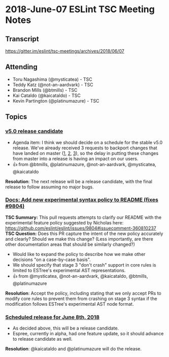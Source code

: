 # 2018-June-07 ESLint TSC Meeting Notes

## Transcript

https://gitter.im/eslint/tsc-meetings/archives/2018/06/07

## Attending

* Toru Nagashima (@mysticatea) - TSC
* Teddy Katz (@not-an-aardvark) - TSC
* Brandon Mills (@btmills) - TSC
* Kai Cataldo (@kaicataldo) - TSC
* Kevin Partington (@platinumazure) - TSC

## Topics

### [v5.0 release candidate](https://github.com/eslint/tsc-meetings/issues/87#issuecomment-390709484)

* Agenda item: I think we should decide on a schedule for the stable v5.0 release. We've already received 3 requests to backport changes that have landed on master ([1](https://github.com/eslint/eslint/issues/10244), [2](https://gitter.im/eslint/eslint?at=5af62e259ad18967b9dbd10b), [3](https://github.com/eslint/eslint/pull/10182#issuecomment-390704945)), so the delay in putting these changes from master into a release is having an impact on our users.
* :+1: from @btmills, @platinumazure, @not-an-aardvark, @mysticatea, @kaicataldo

**Resolution**: The next release will be a release candidate, with the final release to follow assuming no major bugs.

### [Docs: Add new experimental syntax policy to README (fixes #9804)](https://github.com/eslint/eslint/pull/10408)

**TSC Summary:** This pull requests attempts to clarify our README with the experimental feature policy suggested by Nicholas here: https://github.com/eslint/eslint/issues/9804#issuecomment-360810237
**TSC Question:** Does this PR capture the intent of the new policy accurately and clearly? Should we make this change? (Less importantly, are there other documentation areas that should be similarly changed?)
* Would like to expand the policy to describe how we make other decisions "on a case-by-case basis".
* We should specify that stage 3 "don't crash" support in core rules is limited to ESTree's experimental AST representations.
* :+1: from @mysticatea, @not-an-aardvark, @kaicataldo, @btmills, @platinumazure

**Resolution**: Accept the policy, including stating that we only accept PRs to modify core rules to prevent them from crashing on stage 3 syntax if the modification follows ESTree's experimental AST node format.

### [Scheduled release for June 8th, 2018](https://github.com/eslint/eslint/issues/10411)

* As decided above, this will be a release candidate.
* Espree, currently in alpha, had one feature update, so it should advance to release candidate as well.

**Resolution**: @kaicataldo and @platinumazure will do the release.

